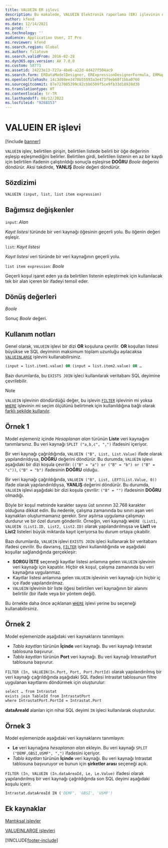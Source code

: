 ```yaml
---
title: VALUEIN ER işlevi
description: Bu makalede, VALUEIN Elektronik raporlama (ER) işlevinin nasıl kullanıldığı hakkında bilgi sağlanmaktadır.
author: kfend
ms.date: 12/14/2021
ms.prod: ''
ms.technology: ''
audience: Application User, IT Pro
ms.reviewer: kfend
ms.search.region: Global
ms.author: filatovm
ms.search.validFrom: 2016-02-28
ms.dyn365.ops.version: AX 7.0.0
ms.custom: 58771
ms.assetid: 24223e13-727a-4be6-a22d-4d427f504ac9
ms.search.form: ERDataModelDesigner, ERExpressionDesignerFormula, ERMappedFormatDesigner, ERModelMappingDesigner
ms.openlocfilehash: 14c3d08ee3478b55593a3e473f9eb60f1bba0760
ms.sourcegitcommit: 87e727005399c82cbb6509f5ce9fb33d18928d30
ms.translationtype: HT
ms.contentlocale: tr-TR
ms.lasthandoff: 08/12/2022
ms.locfileid: "9288153"
---
```

# <a name="valuein-er-function"></a>VALUEIN ER işlevi

[!include [banner](../includes/banner.md)]

`VALUEIN` işlev, belirtilen girişin, belirtilen listede belirli bir öğe değerinin eşleşip eşleşmediğini belirler. Belirtilen girdi, belirtilen listenin en az bir kaydı için belirtilen ifadenin çalıştırıldığı sonuçla eşleşirse **DOĞRU** *Boole* değerini döndürür. Aksi takdirde, **YANLIŞ** *Boole* değeri döndürür.

## <a name="syntax"></a>Sözdizimi

```vb
VALUEIN (input, list, list item expression)
```

## <a name="arguments"></a>Bağımsız değişkenler

`input`: *Alan*

*Kayıt listesi* türünde bir veri kaynağı öğesinin geçerli yolu. Bu öğenin değeri eşleşir.

`list`: *Kayıt listesi*

*Kayıt listesi* veri türünde bir veri kaynağının geçerli yolu.

`list item expression`: *Boole*

Geçerli koşul işaret eden ya da belirtilen listenin eşleştirmek için kullanılacak tek bir alan içeren bir ifadeyi temsil eder.

## <a name="return-values"></a>Dönüş değerleri

*Boole*

Sonuç *Boole* değeri.

## <a name="usage-notes"></a>Kullanım notları

Genel olarak, `VALUEIN` işlevi bir dizi **OR** koşuluna çevrilir. **OR** koşulları listesi büyükse ve SQL deyiminin maksimum toplam uzunluğu aşılacaksa [`VALUEINLARGE`](er-functions-logical-valueinlarge.md) işlevini kullanabilirsiniz.

```vb
(input = list.item1.value) OR (input = list.item2.value) OR …
```

Bazı durumlarda, bu `EXISTS JOIN` işleci kullanılarak veritabanı SQL deyimine çevrilebilir.

> [!NOTE]
> `VALUEIN` işlevinin döndürdüğü değer, bu işlevin [`FILTER`](er-functions-list-filter.md) işlevinin mi yoksa [`WHERE`](er-functions-list-where.md) işlevinin mi seçim ölçütünü belirtmek için kullanıldığına bağlı olarak [farklı şekilde kullanılır](er-functions-list-filter.md#usage-notes).

## <a name="example-1"></a>Örnek 1

Model eşlemeniz içinde *Hesaplanan alan* türünün **Liste** veri kaynağını tanımlarsınız. Bu veri kaynağı `SPLIT ("a,b,c", ",")` ifadesini içeriyor.

Bir veri kaynağı çağrıldığında, `VALUEIN ("B", List, List.Value)` ifade olarak yapılandırıldıysa, **DOĞRU** değerini döndürür. Bu durumda, `VALUEIN` işlevi aşağıdaki bir dizi koşula çevrilir: `(("B" = "a") or ("B" = "b") or ("B" = "c"))`, `("B" = "b")` ifadesinin **DOĞRU** olduğu.

Bir veri kaynağı çağrıldığında, `VALUEIN ("B", List, LEFT(List.Value, 0))` ifade olarak yapılandırıldıysa, **YANLIŞ** değerini döndürür. Bu durumda, `VALUEIN` işlevi aşağıdaki bir dizi koşula çevrilir: `("B" = "")` ifadesinin **DOĞRU** olmadığı.

Böyle bir koşul metninde karakter sayısı üst sınırının 32.768 karakter olduğuna dikkat edin. Bu nedenle, çalışma zamanında bu sınırı aşan veri kaynakları oluşturmamanız gerekir. Sınır aşılırsa uygulama çalışmayı durdurur ve bir özel durum gönderilir. Örneğin, veri kaynağı `WHERE (List1, VALUEIN (List1.ID, List2, List2.ID)` olarak yapılandırılmışsa ve **List1** ve **List2** listeleri büyük miktarda kayıt içeriyorsa bu durum ortaya çıkabilir.

Bazı durumlarda, `VALUEIN` işlevi `EXISTS JOIN` işleci kullanarak bir veritabanı ifadesi çevrilir. Bu davranış, [`FILTER`](er-functions-list-filter.md) işlevi kullanıldığında ve aşağıdaki koşullar sağlandığında gerçekleşir:

- **SORGU İSTE** seçeneği kayıtlar listesi anlamına gelen `VALUEIN` işlevinin veri kaynağı için kapatılır. Hiçbir ek koşul, çalışma zamanında bu veri kaynağına uygulanmaz.
- Kayıtlar listesi anlamına gelen `VALUEIN` işlevinin veri kaynağı için hiçbir iç içe ifade yapılandırılmaz.
- `VALUEIN` işlevinin bir liste öğesi belirtilen veri kaynağının bir alanını belirtilir (bir ifade veya bir yöntem değil).

Bu örnekte daha önce açıklanan [`WHERE`](er-functions-list-where.md) işlevi yerine bu seçeneği kullanabilirsiniz.

## <a name="example-2"></a>Örnek 2

Model eşlemenizde aşağıdaki veri kaynaklarını tanımlayın:

- *Tablo kayıtları* türünün **İçinde** veri kaynağı. Bu veri kaynağı Intrastat tablosuna başvurur.
- *Tablo kayıtları* türünün **Port** veri kaynağı. Bu veri kaynağı IntrastatPort tablosuna başvurur.

`FILTER (In, VALUEIN(In.Port, Port, Port.PortId)` olarak yapılandırılmış bir veri kaynağı çağrıldığında aşağıdaki SQL ifadesi Intrastat tablosunun filtre uygulanan kayıtlarını döndürmek için oluşturulur:

```vb
select … from Intrastat
exists join TableId from IntrastatPort
where IntrastatPort.PortId = Intrastat.Port
```

**dataAreaId** alanları için nihai SQL deyimi `IN` işleci kullanılarak oluşturulur.

## <a name="example-3"></a>Örnek 3

Model eşlemenizde aşağıdaki veri kaynaklarını tanımlayın:

- **Le** veri kaynağına *hesaplanan alan* ekleyin. Bu veri kaynağı `SPLIT ("DEMF,GBSI,USMF", ",")` ifadesini içeriyor.
- *Tablo kayıtları* türünün **İçinde** veri kaynağı. Bu veri kaynağı Intrastat tablosuna başvuruyor ve bunun için **şirketler arası** seçeneği açık.

`FILTER (In, VALUEIN (In.dataAreaId, Le, Le.Value)` ifadesi olarak yapılandırılmış bir veri kaynağı çağrıldığında son SQL deyimi aşağıdaki koşulu içerir.

```vb
Intrastat.dataAreaId IN ('DEMF', 'GBSI', 'USMF')
```

## <a name="additional-resources"></a>Ek kaynaklar

[Mantıksal işlevler](er-functions-category-logical.md)

[VALUEINLARGE işlevleri](er-functions-logical-valueinlarge.md)


[!INCLUDE[footer-include](../../../includes/footer-banner.md)]
